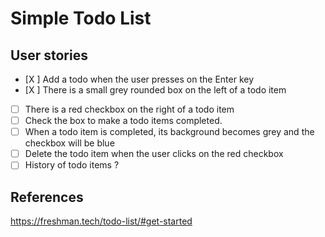 # Simple Todo List

## User stories

- [X ] Add a todo when the user presses on the Enter key
- [X ] There is a small grey rounded box on the left of a todo item
- [ ] There is a red checkbox on the right of a todo item
- [ ] Check the box to make a todo items completed.
- [ ] When a todo item is completed, its background becomes grey and the checkbox will be blue
- [ ] Delete the todo item when the user clicks on the red checkbox
- [ ] History of todo items ?

## References

https://freshman.tech/todo-list/#get-started
